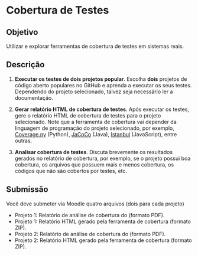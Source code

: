 # Cobertura de Testes

## Objetivo
Utilizar e explorar ferramentas de cobertura de testes em sistemas reais.

## Descrição

1. **Executar os testes de dois projetos popular**. Escolha **dois** projetos de código aberto populares no GitHub e aprenda a executar os seus testes. Dependendo do projeto selecionado, talvez seja necessário ler a documentação.
   
2. **Gerar relatório HTML de cobertura de testes**. Após executar os testes, gere o relatório HTML de cobertura de testes para o projeto selecionado. Note que a ferramenta de cobertura vai depender da linguagem de programação do projeto selecionado, por exemplo, [Coverage.py](https://coverage.readthedocs.io/) (Python), [JaCoCo](https://www.eclemma.org/jacoco) (Java), [Istanbul](https://istanbul.js.org/) (JavaScript), entre outras.

3. **Analisar cobertura de testes**. Discuta brevemente os resultados gerados no relatório de cobertura, por exemplo, se o projeto possui boa cobertura, os arquivos que possuem mais e menos cobertura, os códigos que não são cobertos por testes, etc.

## Submissão

Você deve submeter via Moodle quatro arquivos (dois para cada projeto)

- Projeto 1: Relatório de análise de cobertura do (formato PDF).
- Projeto 1: Relatório HTML gerado pela ferramenta de cobertura (formato ZIP).
- Projeto 2: Relatório de análise de cobertura do (formato PDF).
- Projeto 2: Relatório HTML gerado pela ferramenta de cobertura (formato ZIP).
